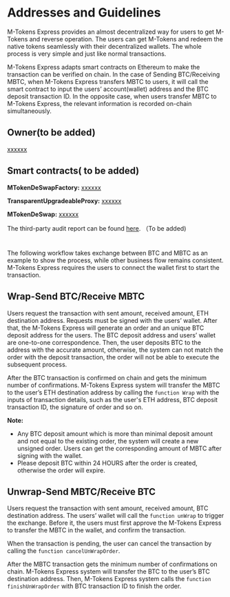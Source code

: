 # Addresses and Guidelines
M-Tokens Express provides an almost decentralized way for users to get M-Tokens and reverse operation. The users can get M-Tokens and redeem the native tokens seamlessly with their decentralized wallets. The whole process is very simple and just like normal transactions. 

M-Tokens Express adapts smart contracts on Ethereum to make the transaction can be verified on chain. In the case of Sending BTC/Receiving MBTC, when M-Tokens Express transfers MBTC to users, it will call the smart contract to input the users’ account(wallet) address and the BTC deposit transaction ID. In the opposite case, when users transfer MBTC to M-Tokens Express, the relevant information is recorded on-chain simultaneously. 

## Owner(to be added)
[xxxxxx](https://) 

## Smart contracts( to be added)
**MTokenDeSwapFactory:** [xxxxxx](https://)  

**TransparentUpgradeableProxy:** [xxxxxx](https://)  

**MTokenDeSwap:** [xxxxxx](https://)  

The third-party audit report can be found [here](http://). （To be added)

# 
The following workflow takes exchange between BTC and MBTC as an example to show the process, while other business flow remains consistent. M-Tokens Express requires the users to connect the wallet first to start the transaction.

## Wrap-Send BTC/Receive MBTC
Users request the transaction with sent amount, received amount, ETH destination address. Requests must be signed with the users’ wallet. After that, the M-Tokens Express will generate an order and an unique BTC deposit address for the users. The BTC deposit address and users’ wallet are one-to-one correspondence. Then, the user deposits BTC to the address with the accurate amount, otherwise, the system can not match the order with the deposit transaction, the order will not be able to execute the subsequent process. 

After the BTC transaction is confirmed on chain and gets the minimum number of confirmations. M-Tokens Express system will transfer the MBTC to the user’s ETH destination address by calling the `function Wrap` with the inputs of transaction details, such as the user's ETH address, BTC deposit transaction ID, the signature of order and so on. 

**Note:**
* Any BTC deposit amount which is more than minimal deposit amount and not equal to the existing order, the system will create a new unsigned order. Users can get the corresponding amount of MBTC after signing with the wallet.
* Please deposit BTC within 24 HOURS after the order is created, otherwise the order will expire.

## Unwrap-Send MBTC/Receive BTC
Users request the transaction with sent amount, received amount, BTC destination address. The users’ wallet will call the `function unWrap` to trigger the exchange. Before it, the users must first approve the M-Tokens Express to transfer the MBTC in the wallet, and confirm the transaction. 

When the transaction is pending, the user can cancel the transaction by calling the `function cancelUnWrapOrder`.

After the MBTC transaction gets the minimum number of confirmations on chain. M-Tokens Express system will transfer the BTC to the user’s BTC destination address. Then, M-Tokens Express system calls the `function finishUnWrapOrder` with BTC transaction ID to finish the order.
